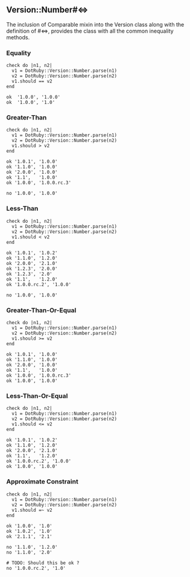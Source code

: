 ## Version::Number#<=>

The inclusion of Comparable mixin into the Version class
along with the definition of #<=>, provides the class with
all the common inequality methods.

### Equality

    check do |n1, n2|
      v1 = DotRuby::Version::Number.parse(n1)
      v2 = DotRuby::Version::Number.parse(n2)
      v1.should == v2
    end

    ok  '1.0.0', '1.0.0'
    ok  '1.0.0', '1.0'

### Greater-Than

    check do |n1, n2|
      v1 = DotRuby::Version::Number.parse(n1)
      v2 = DotRuby::Version::Number.parse(n2)
      v1.should > v2
    end

    ok '1.0.1', '1.0.0'
    ok '1.1.0', '1.0.0'
    ok '2.0.0', '1.0.0'
    ok '1.1',   '1.0.0'
    ok '1.0.0', '1.0.0.rc.3'

    no '1.0.0', '1.0.0'

### Less-Than

    check do |n1, n2|
      v1 = DotRuby::Version::Number.parse(n1)
      v2 = DotRuby::Version::Number.parse(n2)
      v1.should < v2
    end

    ok '1.0.1', '1.0.2'
    ok '1.1.0', '1.2.0'
    ok '2.0.0', '2.1.0'
    ok '1.2.3', '2.0.0'
    ok '1.2.3', '2.0'
    ok '1.1',   '1.2.0'
    ok '1.0.0.rc.2', '1.0.0'

    no '1.0.0', '1.0.0'

### Greater-Than-Or-Equal

    check do |n1, n2|
      v1 = DotRuby::Version::Number.parse(n1)
      v2 = DotRuby::Version::Number.parse(n2)
      v1.should >= v2
    end

    ok '1.0.1', '1.0.0'
    ok '1.1.0', '1.0.0'
    ok '2.0.0', '1.0.0'
    ok '1.1',   '1.0.0'
    ok '1.0.0', '1.0.0.rc.3'
    ok '1.0.0', '1.0.0'

### Less-Than-Or-Equal

    check do |n1, n2|
      v1 = DotRuby::Version::Number.parse(n1)
      v2 = DotRuby::Version::Number.parse(n2)
      v1.should <= v2
    end

    ok '1.0.1', '1.0.2'
    ok '1.1.0', '1.2.0'
    ok '2.0.0', '2.1.0'
    ok '1.1',   '1.2.0'
    ok '1.0.0.rc.2', '1.0.0'
    ok '1.0.0', '1.0.0'

### Approximate Constraint

    check do |n1, n2|
      v1 = DotRuby::Version::Number.parse(n1)
      v2 = DotRuby::Version::Number.parse(n2)
      v1.should =~ v2
    end

    ok '1.0.0', '1.0'
    ok '1.0.2', '1.0'
    ok '2.1.1', '2.1'

    no '1.1.0', '1.2.0'
    no '1.1.0', '2.0'

    # TODO: Should this be ok ?
    no '1.0.0.rc.2', '1.0'

